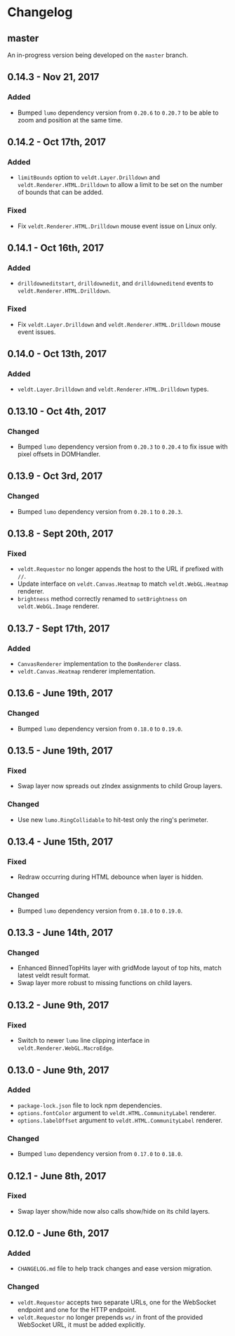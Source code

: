 # Changelog

## master

An in-progress version being developed on the `master` branch.

## 0.14.3 - Nov 21, 2017
### Added
- Bumped `lumo` dependency version from `0.20.6` to `0.20.7` to be able to zoom and position at the same time.

## 0.14.2 - Oct 17th, 2017
### Added
- `limitBounds` option to `veldt.Layer.Drilldown` and `veldt.Renderer.HTML.Drilldown` to allow a limit to be set on the number of bounds that can be added.

### Fixed
- Fix `veldt.Renderer.HTML.Drilldown` mouse event issue on Linux only.

## 0.14.1 - Oct 16th, 2017
### Added
- `drilldowneditstart`, `drilldownedit`, and `drilldowneditend` events to `veldt.Renderer.HTML.Drilldown`.

### Fixed
- Fix `veldt.Layer.Drilldown` and `veldt.Renderer.HTML.Drilldown` mouse event issues.

## 0.14.0 - Oct 13th, 2017
### Added
- `veldt.Layer.Drilldown` and `veldt.Renderer.HTML.Drilldown` types.

## 0.13.10 - Oct 4th, 2017
### Changed
- Bumped `lumo` dependency version from `0.20.3` to `0.20.4` to fix issue with pixel offsets in DOMHandler.

## 0.13.9 - Oct 3rd, 2017
### Changed
- Bumped `lumo` dependency version from `0.20.1` to `0.20.3`.

## 0.13.8 - Sept 20th, 2017
### Fixed
- `veldt.Requestor` no longer appends the host to the URL if prefixed with `//`.
- Update interface on `veldt.Canvas.Heatmap` to match `veldt.WebGL.Heatmap` renderer.
- `brightness` method correctly renamed to `setBrightness` on `veldt.WebGL.Image` renderer.

## 0.13.7 - Sept 17th, 2017
### Added
- `CanvasRenderer` implementation to the `DomRenderer` class.
- `veldt.Canvas.Heatmap` renderer implementation.

## 0.13.6 - June 19th, 2017
### Changed
- Bumped `lumo` dependency version from `0.18.0` to `0.19.0`.

## 0.13.5 - June 19th, 2017
### Fixed
- Swap layer now spreads out zIndex assignments to child Group layers.

### Changed
- Use new `lumo.RingCollidable` to hit-test only the ring's perimeter.

## 0.13.4 - June 15th, 2017
### Fixed
- Redraw occurring during HTML debounce when layer is hidden.

### Changed
- Bumped `lumo` dependency version from `0.18.0` to `0.19.0`.

## 0.13.3 - June 14th, 2017
### Changed
- Enhanced BinnedTopHits layer with gridMode layout of top hits, match latest veldt result format.
- Swap layer more robust to missing functions on child layers.

## 0.13.2 - June 9th, 2017
### Fixed
- Switch to newer `lumo` line clipping interface in `veldt.Renderer.WebGL.MacroEdge`.

## 0.13.0 - June 9th, 2017
### Added
- `package-lock.json` file to lock npm dependencies.
- `options.fontColor` argument to `veldt.HTML.CommunityLabel` renderer.
- `options.labelOffset` argument to `veldt.HTML.CommunityLabel` renderer.

### Changed
- Bumped `lumo` dependency version from `0.17.0` to `0.18.0`.

## 0.12.1 - June 8th, 2017
### Fixed
- Swap layer show/hide now also calls show/hide on its child layers.

## 0.12.0 - June 6th, 2017
### Added
- `CHANGELOG.md` file to help track changes and ease version migration.

### Changed
- `veldt.Requestor` accepts two separate URLs, one for the WebSocket endpoint and one for the HTTP endpoint.
- `veldt.Requestor` no longer prepends `ws/` in front of the provided WebSocket URL, it must be added explicitly.
